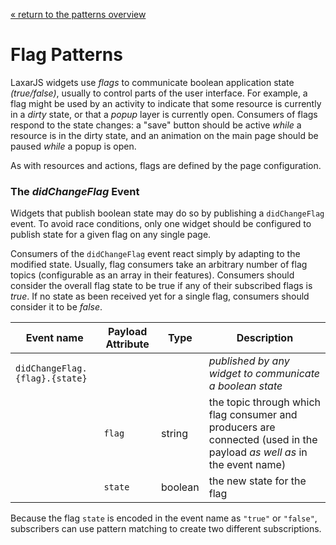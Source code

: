 [« return to the patterns overview](../index.md)

# Flag Patterns

LaxarJS widgets use _flags_ to communicate boolean application state _(true/false)_, usually to control parts of the user interface.
For example, a flag might be used by an activity to indicate that some resource is currently in a _dirty_ state, or that a _popup_ layer is currently open.
Consumers of flags respond to the state changes: a "save" button should be active _while_ a resource is in the dirty state, and an animation on the main page should be paused _while_ a popup is open.

As with resources and actions, flags are defined by the page configuration.


### The _didChangeFlag_ Event

Widgets that publish boolean state may do so by publishing a `didChangeFlag` event.
To avoid race conditions, only one widget should be configured to publish state for a given flag on any single page.

Consumers of the `didChangeFlag` event react simply by adapting to the modified state.
Usually, flag consumers take an arbitrary number of flag topics (configurable as an array in their features).
Consumers should consider the overall flag state to be true if any of their subscribed flags is _true_.
If no state as been received yet for a single flag, consumers should consider it to be _false_.

| Event name                         | Payload Attribute  | Type    | Description
|------------------------------------|--------------------|---------|------------------------------------------------------------
| `didChangeFlag.{flag}.{state}`     |                    |         | _published by any widget to communicate a boolean state_
|                                    | `flag`             | string  | the topic through which flag consumer and producers are connected (used in the payload _as well as_ in the event name)
|                                    | `state`            | boolean | the new state for the flag

Because the flag `state` is encoded in the event name as `"true"` or `"false"`, subscribers can use pattern matching to create two different subscriptions.

